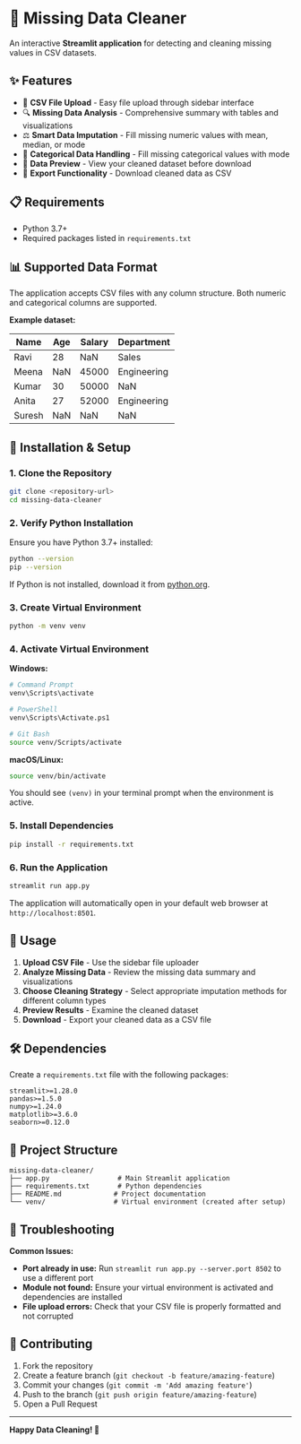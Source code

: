 # 🧹 Missing Data Cleaner

An interactive **Streamlit application** for detecting and cleaning missing values in CSV datasets.

## ✨ Features

- 📂 **CSV File Upload** - Easy file upload through sidebar interface
- 🔍 **Missing Data Analysis** - Comprehensive summary with tables and visualizations
- ⚖️ **Smart Data Imputation** - Fill missing numeric values with mean, median, or mode
- 📝 **Categorical Data Handling** - Fill missing categorical values with mode
- 👀 **Data Preview** - View your cleaned dataset before download
- 💾 **Export Functionality** - Download cleaned data as CSV

## 📋 Requirements

- Python 3.7+
- Required packages listed in `requirements.txt`

## 📊 Supported Data Format

The application accepts CSV files with any column structure. Both numeric and categorical columns are supported.

**Example dataset:**

| Name   | Age | Salary | Department  |
|--------|-----|--------|-------------|
| Ravi   | 28  | NaN    | Sales       |
| Meena  | NaN | 45000  | Engineering |
| Kumar  | 30  | 50000  | NaN         |
| Anita  | 27  | 52000  | Engineering |
| Suresh | NaN | NaN    | NaN         |

## 🚀 Installation & Setup

### 1. Clone the Repository

```bash
git clone <repository-url>
cd missing-data-cleaner
```

### 2. Verify Python Installation

Ensure you have Python 3.7+ installed:

```bash
python --version
pip --version
```

If Python is not installed, download it from [python.org](https://www.python.org/downloads/).

### 3. Create Virtual Environment

```bash
python -m venv venv
```

### 4. Activate Virtual Environment

**Windows:**
```bash
# Command Prompt
venv\Scripts\activate

# PowerShell
venv\Scripts\Activate.ps1

# Git Bash
source venv/Scripts/activate
```

**macOS/Linux:**
```bash
source venv/bin/activate
```

You should see `(venv)` in your terminal prompt when the environment is active.

### 5. Install Dependencies

```bash
pip install -r requirements.txt
```

### 6. Run the Application

```bash
streamlit run app.py
```

The application will automatically open in your default web browser at `http://localhost:8501`.

## 📝 Usage

1. **Upload CSV File** - Use the sidebar file uploader
2. **Analyze Missing Data** - Review the missing data summary and visualizations
3. **Choose Cleaning Strategy** - Select appropriate imputation methods for different column types
4. **Preview Results** - Examine the cleaned dataset
5. **Download** - Export your cleaned data as a CSV file

## 🛠️ Dependencies

Create a `requirements.txt` file with the following packages:

```
streamlit>=1.28.0
pandas>=1.5.0
numpy>=1.24.0
matplotlib>=3.6.0
seaborn>=0.12.0
```

## 📁 Project Structure

```
missing-data-cleaner/
├── app.py                 # Main Streamlit application
├── requirements.txt       # Python dependencies
├── README.md             # Project documentation
└── venv/                 # Virtual environment (created after setup)
```

## 🔧 Troubleshooting

**Common Issues:**

- **Port already in use:** Run `streamlit run app.py --server.port 8502` to use a different port
- **Module not found:** Ensure your virtual environment is activated and dependencies are installed
- **File upload errors:** Check that your CSV file is properly formatted and not corrupted

## 🤝 Contributing

1. Fork the repository
2. Create a feature branch (`git checkout -b feature/amazing-feature`)
3. Commit your changes (`git commit -m 'Add amazing feature'`)
4. Push to the branch (`git push origin feature/amazing-feature`)
5. Open a Pull Request


---

**Happy Data Cleaning! 🎉**